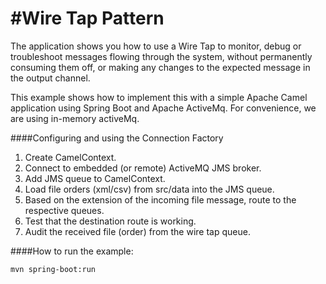 #Wire Tap Pattern
=============

The application shows you how to use a Wire Tap to monitor, debug or troubleshoot messages flowing through the system, without permanently consuming them off, or making any changes to the expected message in the output channel.

This example shows how to implement this with a simple Apache Camel application using Spring Boot and Apache ActiveMq.
For convenience, we are using in-memory activeMq.

 

####Configuring and using the Connection Factory

1. Create CamelContext.
2. Connect to embedded (or remote) ActiveMQ JMS broker.
3. Add JMS queue to CamelContext. 
4. Load file orders (xml/csv) from src/data into the JMS queue.
5. Based on the extension of the incoming file message, route to the respective queues.
6. Test that the destination route is working.
7. Audit the received file (order) from the wire tap queue.

####How to run the example:

    mvn spring-boot:run
